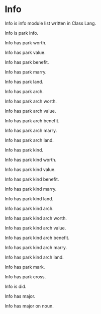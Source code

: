 # Info

Info is info module list written in Class Lang.

Info is park info.

Info has park worth.

Info has park value.

Info has park benefit.

Info has park marry.

Info has park land.

Info has park arch.

Info has park arch worth.

Info has park arch value.

Info has park arch benefit.

Info has park arch marry.

Info has park arch land.

Info has park kind.

Info has park kind worth.

Info has park kind value.

Info has park kind benefit.

Info has park kind marry.

Info has park kind land.

Info has park kind arch.

Info has park kind arch worth.

Info has park kind arch value.

Info has park kind arch benefit.

Info has park kind arch marry.

Info has park kind arch land.

Info has park mark.

Info has park cross.

Info is did.

Info has major.

Info has major on noun.
